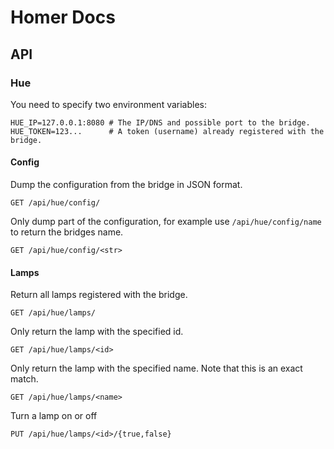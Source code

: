 # Homer Docs

## API

### Hue

You need to specify two environment variables:

    HUE_IP=127.0.0.1:8080 # The IP/DNS and possible port to the bridge.
    HUE_TOKEN=123...      # A token (username) already registered with the bridge.

#### Config

Dump the configuration from the bridge in JSON format.

    GET /api/hue/config/

Only dump part of the configuration, for example use `/api/hue/config/name` to return the bridges name.

    GET /api/hue/config/<str>

#### Lamps

Return all lamps registered with the bridge.

    GET /api/hue/lamps/

Only return the lamp with the specified id.

    GET /api/hue/lamps/<id>

Only return the lamp with the specified name. Note that this is an exact match.

    GET /api/hue/lamps/<name>

Turn a lamp on or off

    PUT /api/hue/lamps/<id>/{true,false}
